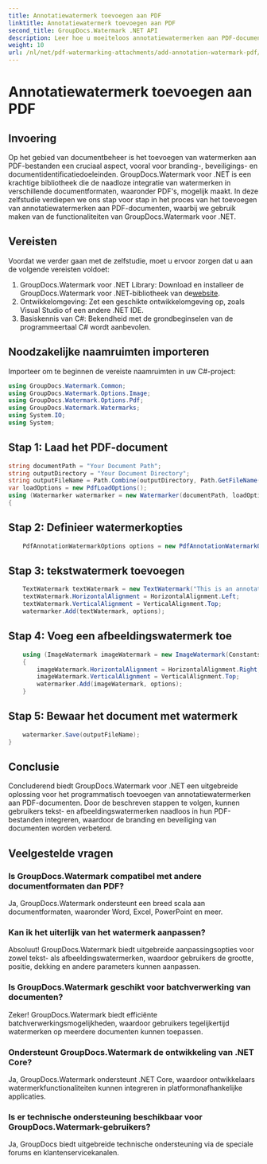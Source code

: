 ```yaml
---
title: Annotatiewatermerk toevoegen aan PDF
linktitle: Annotatiewatermerk toevoegen aan PDF
second_title: GroupDocs.Watermark .NET API
description: Leer hoe u moeiteloos annotatiewatermerken aan PDF-documenten kunt toevoegen met GroupDocs.Watermark voor .NET. Verbeter eenvoudig de branding en beveiliging van documenten.
weight: 10
url: /nl/net/pdf-watermarking-attachments/add-annotation-watermark-pdf/
---
```


# Annotatiewatermerk toevoegen aan PDF

## Invoering
Op het gebied van documentbeheer is het toevoegen van watermerken aan PDF-bestanden een cruciaal aspect, vooral voor branding-, beveiligings- en documentidentificatiedoeleinden. GroupDocs.Watermark voor .NET is een krachtige bibliotheek die de naadloze integratie van watermerken in verschillende documentformaten, waaronder PDF's, mogelijk maakt. In deze zelfstudie verdiepen we ons stap voor stap in het proces van het toevoegen van annotatiewatermerken aan PDF-documenten, waarbij we gebruik maken van de functionaliteiten van GroupDocs.Watermark voor .NET.
## Vereisten
Voordat we verder gaan met de zelfstudie, moet u ervoor zorgen dat u aan de volgende vereisten voldoet:
1.  GroupDocs.Watermark voor .NET Library: Download en installeer de GroupDocs.Watermark voor .NET-bibliotheek van de[website](https://releases.groupdocs.com/Watermark/net/).
2. Ontwikkelomgeving: Zet een geschikte ontwikkelomgeving op, zoals Visual Studio of een andere .NET IDE.
3. Basiskennis van C#: Bekendheid met de grondbeginselen van de programmeertaal C# wordt aanbevolen.

## Noodzakelijke naamruimten importeren
Importeer om te beginnen de vereiste naamruimten in uw C#-project:
```csharp
using GroupDocs.Watermark.Common;
using GroupDocs.Watermark.Options.Image;
using GroupDocs.Watermark.Options.Pdf;
using GroupDocs.Watermark.Watermarks;
using System.IO;
using System;
```
## Stap 1: Laad het PDF-document
```csharp
string documentPath = "Your Document Path";
string outputDirectory = "Your Document Directory";
string outputFileName = Path.Combine(outputDirectory, Path.GetFileName(documentPath));
var loadOptions = new PdfLoadOptions();
using (Watermarker watermarker = new Watermarker(documentPath, loadOptions))
{
```
## Stap 2: Definieer watermerkopties
```csharp
	PdfAnnotationWatermarkOptions options = new PdfAnnotationWatermarkOptions();
```
## Stap 3: tekstwatermerk toevoegen
```csharp
	TextWatermark textWatermark = new TextWatermark("This is an annotation watermark", new Font("Arial", 8));
	textWatermark.HorizontalAlignment = HorizontalAlignment.Left;
	textWatermark.VerticalAlignment = VerticalAlignment.Top;
	watermarker.Add(textWatermark, options);
```
## Stap 4: Voeg een afbeeldingswatermerk toe
```csharp
	using (ImageWatermark imageWatermark = new ImageWatermark(Constants.ProtectJpg))
	{
		imageWatermark.HorizontalAlignment = HorizontalAlignment.Right;
		imageWatermark.VerticalAlignment = VerticalAlignment.Top;
		watermarker.Add(imageWatermark, options);
	}
```
## Stap 5: Bewaar het document met watermerk
```csharp
	watermarker.Save(outputFileName);
}
```

## Conclusie
Concluderend biedt GroupDocs.Watermark voor .NET een uitgebreide oplossing voor het programmatisch toevoegen van annotatiewatermerken aan PDF-documenten. Door de beschreven stappen te volgen, kunnen gebruikers tekst- en afbeeldingswatermerken naadloos in hun PDF-bestanden integreren, waardoor de branding en beveiliging van documenten worden verbeterd.
## Veelgestelde vragen
### Is GroupDocs.Watermark compatibel met andere documentformaten dan PDF?
Ja, GroupDocs.Watermark ondersteunt een breed scala aan documentformaten, waaronder Word, Excel, PowerPoint en meer.
### Kan ik het uiterlijk van het watermerk aanpassen?
Absoluut! GroupDocs.Watermark biedt uitgebreide aanpassingsopties voor zowel tekst- als afbeeldingswatermerken, waardoor gebruikers de grootte, positie, dekking en andere parameters kunnen aanpassen.
### Is GroupDocs.Watermark geschikt voor batchverwerking van documenten?
Zeker! GroupDocs.Watermark biedt efficiënte batchverwerkingsmogelijkheden, waardoor gebruikers tegelijkertijd watermerken op meerdere documenten kunnen toepassen.
### Ondersteunt GroupDocs.Watermark de ontwikkeling van .NET Core?
Ja, GroupDocs.Watermark ondersteunt .NET Core, waardoor ontwikkelaars watermerkfunctionaliteiten kunnen integreren in platformonafhankelijke applicaties.
### Is er technische ondersteuning beschikbaar voor GroupDocs.Watermark-gebruikers?
Ja, GroupDocs biedt uitgebreide technische ondersteuning via de speciale forums en klantenservicekanalen.